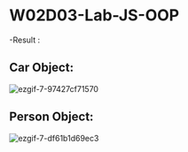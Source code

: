 # W02D03-Lab-JS-OOP
 -Result :
 
## Car Object:
![ezgif-7-97427cf71570](https://user-images.githubusercontent.com/72529306/137042601-e6f7d40c-1341-4848-b567-b3a8ebaf7cd0.gif)


## Person Object:
![ezgif-7-df61b1d69ec3](https://user-images.githubusercontent.com/72529306/137042521-1dea8868-a2fa-4469-9332-b7b85297ab39.gif)
